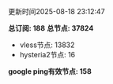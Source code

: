 更新时间2025-08-18 23:12:47

**总订阅: 188**
**总节点: 37824**
- vless节点: 13832
- hysteria2节点: 16

**google ping有效节点: 158**
